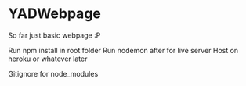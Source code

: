 # YADWebpage

So far just basic webpage :P

Run npm install in root folder
Run nodemon after for live server
Host on heroku or whatever later

Gitignore for node_modules
